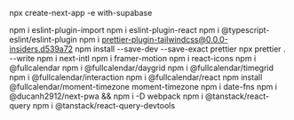 npx create-next-app -e with-supabase

npm i eslint-plugin-import
npm i eslint-plugin-react
npm i @typescript-eslint/eslint-plugin
npm i prettier-plugin-tailwindcss@0.0.0-insiders.d539a72
npm install --save-dev --save-exact prettier
npx prettier . --write
npm i next-intl
npm i framer-motion
npm i react-icons
npm i @fullcalendar
npm i @fullcalendar/daygrid
npm i @fullcalendar/timegrid
npm i @fullcalendar/interaction
npm i @fullcalendar/react
npm install @fullcalendar/moment-timezone moment-timezone
npm i date-fns
npm i @ducanh2912/next-pwa && npm i -D webpack
npm i @tanstack/react-query
npm i @tanstack/react-query-devtools